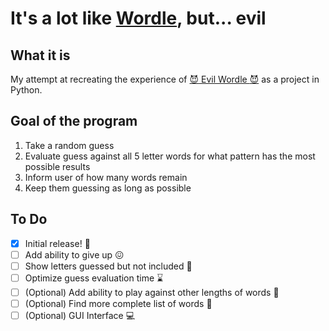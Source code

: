 # It's a lot like [Wordle](https://www.powerlanguage.co.uk/wordle/), but... evil

## What it is
My attempt at recreating the experience of [:smiling_imp: Evil Wordle :smiling_imp:](https://swag.github.io/evil-wordle/) as a project in Python.


## Goal of the program

1. Take a random guess
2. Evaluate guess against all 5 letter words for what pattern has the most possible results
3. Inform user of how many words remain
4. Keep them guessing as long as possible

## To Do
- [X] Initial release! :sparkler:
- [ ] Add ability to give up :confounded:
- [ ] Show letters guessed but not included :page_with_curl:
- [ ] Optimize guess evaluation time :hourglass:
- [ ] \(Optional) Add ability to play against other lengths of words :straight_ruler:
- [ ] \(Optional) Find more complete list of words :closed_book:
- [ ] \(Optional) GUI Interface  :computer:

<!--[Format Guideline](https://docs.github.com/en/github/writing-on-github/getting-started-with-writing-and-formatting-on-github/basic-writing-and-formatting-syntax)-->